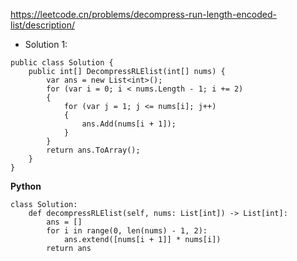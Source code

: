 https://leetcode.cn/problems/decompress-run-length-encoded-list/description/ 

- Solution 1:
```
public class Solution {
    public int[] DecompressRLElist(int[] nums) {
        var ans = new List<int>();
        for (var i = 0; i < nums.Length - 1; i += 2)
        {
            for (var j = 1; j <= nums[i]; j++)
            {
                ans.Add(nums[i + 1]);
            }
        }
        return ans.ToArray();
    }
}
```
**Python**
```
class Solution:
    def decompressRLElist(self, nums: List[int]) -> List[int]:
        ans = []
        for i in range(0, len(nums) - 1, 2):
            ans.extend([nums[i + 1]] * nums[i])
        return ans
```
